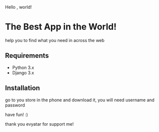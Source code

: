 Hello , world!

# The Best App in the World!
help you to find what you need in across the web
## Requirements
- Python 3.x
- Django 3.x
## Installation
go to you store in the phone and download it, you will need username and password

have fun! :)

thank you evyatar for support me! 
